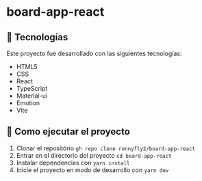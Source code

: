 # board-app-react
## :hammer: Tecnologías

Este proyecto fue desarrollado con las siguientes tecnologías:

- HTML5
- CSS
- React
- TypeScript
- Material-ui
- Emotion
- Vite

## 🚀 Como ejecutar el proyecto

1. Clonar el repositório `gh repo clone ronnyfly2/board-app-react`
2. Entrar en el directorio del proyecto `cd board-app-react`
3. Instalar dependencias con `yarn install`
4. Inicie el proyecto en modo de desarrollo con `yarn dev`
